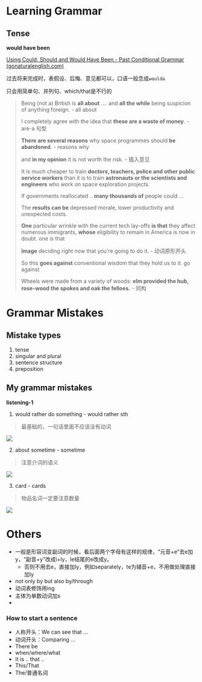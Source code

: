 # Learning Grammar

## Tense

**would have been**

[Using Could, Should and Would Have Been - Past Conditional Grammar (gonaturalenglish.com)](https://gonaturalenglish.com/past-conditional-english-grammar/)

过去将来完成时，表假设、后悔、意见都可以，口语一般念成`woulda`



只会用简单句、并列句、which/that是不行的

> Being (not a) British is **all about** .... and **all the while** being suspicion of anything foreign. - all about
>
> I completely agree with the idea that **these are a waste of money**. - are-a 句型
>
> **There are several reasons** why space programmes should **be abandoned**. - reasons why
>
> and **in my opinion** it is not worth the risk. - 插入意见
>
> It is much cheaper to train **doctors, teachers, police and other public service workers** than it is to train **astronauts or the scientists and engineers** who work on space exploration projects.
>
> If governments reallocated .. **many thousands of** people could ...
>
> The **results can be** depressed morale, lower productivity and unexpected costs.
>
> **One** particular wrinkle with the current tech lay-offs **is that** they affect numerous immigrants, **whose** eligibility to remain in America is now in doubt. one is that
>
> **Image** deciding right now that you're going to do it. - 动词原形开头
>
> So this **goes against** conventional wisdom that they hold us to it.  go against
>
> Wheels were made from a variety of woods: **elm provided the hub, rose-wood the spokes and oak the felloes.** - 同构
>
> 

# Grammar Mistakes

## Mistake types

1. tense
2. singular and plural
3. sentence structure
4. preposition

## My grammar mistakes

**listening-1**

1. would rather do something - would rather sth

> 最基础的，一句话里面不应该没有动词

![](http://pic.netpunk.top/images/2022/11/15/20221115182543.png)

2. about sometime - sometime

> 注意介词的语义

![](http://pic.netpunk.top/images/2022/11/15/20221115204115.png)

3. card - cards

> 物品名词一定要注意数量

![](http://pic.netpunk.top/images/2022/11/15/20221115204236.png)

# Others

* 一般是形容词变副词的时候，看后面两个字母有这样的规律，“元音+e”去e加y，“副音+y”改成i+ly，le结尾的e改成y。
  * 否则不用去e，直接加ly，例如separately，te为辅音+e，不用做处理直接加ly
* not only by but also by/through
* 动词表修饰用ing
* 主体为单数动词加s
* 

### How to start a sentence

* 人称开头：We can see that ...
* 动词开头：Comparing ...
* There be
* when/where/what
* It is .. that ..
* This/That
* The/普通名词